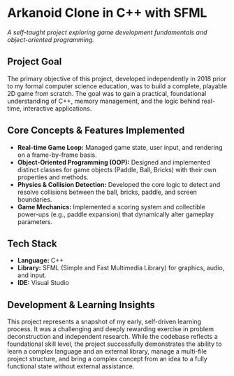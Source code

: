 # Arkanoid Clone in C++ with SFML
*A self-taught project exploring game development fundamentals and object-oriented programming.*

## Project Goal
The primary objective of this project, developed independently in 2018 prior to my formal computer science education, was to build a complete, playable 2D game from scratch. The goal was to gain a practical, foundational understanding of C++, memory management, and the logic behind real-time, interactive applications.

## Core Concepts & Features Implemented
*   **Real-time Game Loop:** Managed game state, user input, and rendering on a frame-by-frame basis.
*   **Object-Oriented Programming (OOP):** Designed and implemented distinct classes for game objects (Paddle, Ball, Bricks) with their own properties and methods.
*   **Physics & Collision Detection:** Developed the core logic to detect and resolve collisions between the ball, bricks, paddle, and screen boundaries.
*   **Game Mechanics:** Implemented a scoring system and collectible power-ups (e.g., paddle expansion) that dynamically alter gameplay parameters.

## Tech Stack
*   **Language:** C++
*   **Library:** SFML (Simple and Fast Multimedia Library) for graphics, audio, and input.
*   **IDE:** Visual Studio

## Development & Learning Insights
This project represents a snapshot of my early, self-driven learning process. It was a challenging and deeply rewarding exercise in problem deconstruction and independent research. While the codebase reflects a foundational skill level, the project successfully demonstrates the ability to learn a complex language and an external library, manage a multi-file project structure, and bring a complex concept from an idea to a fully functional state without external assistance.
